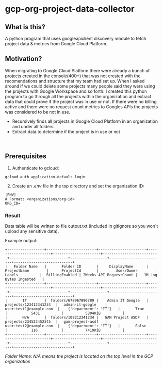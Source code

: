 



# gcp-org-project-data-collector

## What is this?
A python program that uses googleapiclient discovery module to fetch project data & metrics from Google Cloud Platform. 
<br />

## Motivation?

When migrating to Google Cloud Platform there were already a bunch of projects created in the console(400+) that was not created with the recomendations and structure that my team had set up. When I asked around if we could delete some projects many people said they were using the projects with Google Workspace and so forth.
I created this python program to go through all the projects within the organization and extract data that could prove if the project was in use or not. If there were no billing active and there were no request count metrics to Googles APIs the projects was considered to be not in use.

- Recursively finds all projects in Google Cloud Platform in an organization and under all folders.
- Extract data to determine if the project is in use or not
<br />

## Prerequisites 

1. Authenticate to gcloud:

```
gcloud auth application-default login
```

2. Create an *.env* file in the top directory and set the organization ID:

```
[ENV]
# Format: <organizations/org-id>
ORG_ID=
```

### Result

Data table will be written to file output.txt (included in gitignore so you won´t upload any sensitive data).

Example output:
```
+-----------------+-----------------------+----------------------+-------------------------+----------------------+--------------------------+---------------------------+-----------------+-------------------------+---------------------------+
|   Folder Name   |       Folder ID       |     DisplayName      |      ProjectName        |      ProjectId       |        User/Owner        |           Labels          |  BillingEnabled | 2Weeks API RequestCount |   1M Log Bytes Ingested   |
+-----------------+-----------------------+----------------------+-------------------------+----------------------+--------------------------+---------------------------+-----------------+-------------------------+---------------------------+
|       IT        |  folders/678967896789 |    Admin IT Google   |  projects/123412341234  |   admin-it-google    |  user:test1@example.com  |    {'department': 'IT'}   |       True      |           5431          |          5804KiB          |
|       N/A       |  folders/108212341234 |   GAM Project ASDF   |  projects/234523452345  |   gam-project-asdf   |  user:test2@example.com  |    {'department': 'IT'}   |       False     |           116           |          7419KiB          |   
+-----------------+-----------------------+----------------------+-------------------------+----------------------+--------------------------+---------------------------+-----------------+-------------------------+---------------------------+
```

*Folder Name: N/A means the project is located on the top level in the GCP organization*